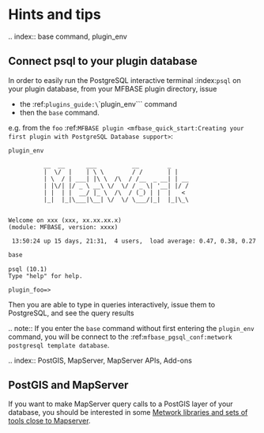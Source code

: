 
# Hints and tips

.. index:: base command, plugin_env
## Connect psql to your plugin database

In order to easily run the PostgreSQL interactive terminal :index:`psql` on your plugin database, from your MFBASE plugin directory, issue

- the :ref:`plugins_guide:\`\`plugin_env\`\`` command
- then the `base` command.

e.g. from the `foo` :ref:`MFBASE plugin <mfbase_quick_start:Creating your first plugin with PostgreSQL Database support>`:

```bash
plugin_env

```

```
          __  __      ___          __        _
          |  \/  |    | \ \        / /       | |
          | \  / | ___| |\ \  /\  / /__  _ __| | __
          | |\/| |/ _ \ __\ \/  \/ / _ \| '__| |/ /
          | |  | |  __/ |_ \  /\  / (_) | |  |   <
          |_|  |_|\___|\__| \/  \/ \___/|_|  |_|\_\


Welcome on xxx (xxx, xx.xx.xx.x)
(module: MFBASE, version: xxxx)

 13:50:24 up 15 days, 21:31,  4 users,  load average: 0.47, 0.38, 0.27

```
```bash
base
```
```psql
psql (10.1)
Type "help" for help.

plugin_foo=>
```

Then you are able to type in queries interactively, issue them to PostgreSQL, and see the query results


.. note::
	If you enter the `base` command without first entering the `plugin_env` command, you will be connect to the :ref:`mfbase_pgsql_conf:metwork postgresql template database`.

.. index:: PostGIS, MapServer, MapServer APIs, Add-ons
## PostGIS and MapServer

If you want to make MapServer query calls to a PostGIS layer of your database, you should be interested in some [Metwork libraries and sets of tools close to Mapserver](https://github.com/metwork-framework?utf8=%E2%9C%93&q=mapserver*&type=&language=).

